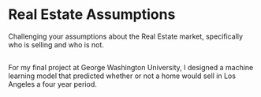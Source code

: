 # Real Estate Assumptions

Challenging your assumptions about the Real Estate market, specifically who is selling and who is not.

##

For my final project at George Washington University, I designed a machine learning model that predicted whether or not a home would sell in Los Angeles a four year period. 

